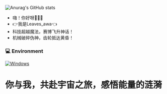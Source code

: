 ![Anurag's GitHub stats](https://github-readme-stats.vercel.app/api?username=MrBZBZ&show_icons=true&theme=merko&count_private=true)

* 嗨！你好呀👋👋👋
* 👉我是Leaves_awa👈
* 科技超越魔法，赛博飞升神话！
* 机械破碎伪神，齿轮抵达黄昏！
### 💻 Environment
[![Windows](https://img.shields.io/badge/Windows-00BBFF?style=flat-square&logo=Windows&logoColor=FFFFFF&labelColor=00BBFF)](https://www.microsoft.com/windows11)
# 你与我，共赴宇宙之旅，感悟能量的涟漪
